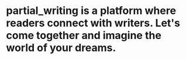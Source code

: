 # partial_writing is a platform where readers connect with writers. Let's come together and imagine the world of your dreams.
